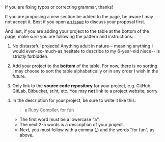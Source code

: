 
If you are fixing typos or correcting grammar, thanks!

If you are proposing a new section be added to the page,
be aware I may not accept it. Best if you open
[an issue](https://github.com/seven1m/justforfunnoreally.dev/issues)
to discuss your proposal first.

And last, if you are adding your project to the table
at the bottom of the page, make *sure* you are following
the pattern and instructions:

1. No distasteful projects! Anything adult in nature--
   meaning anything I would even-so-much-as hesitate to
   describe to my 6-year-old niece--
   is strictly forbidden.
   
2. Add your project to the **bottom** of the table.
   For now, there is no sorting. I may choose to sort
   the table alphabetically or in any order I wish in
   the future.
  
3. Only link to the **source code repository** for your
   project, e.g. GitHub, GitLab, Bitbucket, sr.ht, etc.
   You may **not** link to a project website, sorry.

4. In the description for your project, be sure to write
   it like this:
   
   > a Ruby Compiler, for fun

   - The first word must be a lowercase "a".
   - The next 2-5 words is a description of your project.
   - Next, you must follow with a comma (,) and the words
     "for fun", as above.
